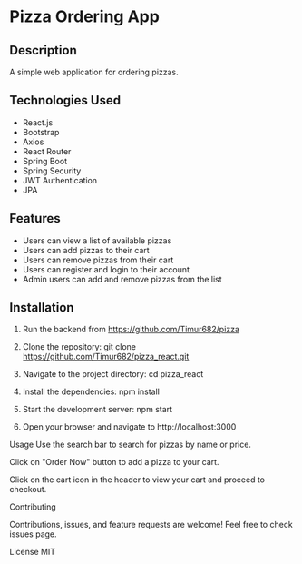 # Pizza Ordering App

## Description

A simple web application for ordering pizzas.

## Technologies Used

- React.js
- Bootstrap
- Axios
- React Router
- Spring Boot
- Spring Security
- JWT Authentication
- JPA

## Features

- Users can view a list of available pizzas
- Users can add pizzas to their cart
- Users can remove pizzas from their cart
- Users can register and login to their account
- Admin users can add and remove pizzas from the list

## Installation

1. Run the backend from https://github.com/Timur682/pizza

2. Clone the repository:
   git clone https://github.com/Timur682/pizza_react.git
   
3. Navigate to the project directory:
cd pizza_react

4. Install the dependencies:
npm install

5. Start the development server:
npm start

6. Open your browser and navigate to http://localhost:3000

Usage
Use the search bar to search for pizzas by name or price.

Click on "Order Now" button to add a pizza to your cart.

Click on the cart icon in the header to view your cart and proceed to checkout.

Contributing

Contributions, issues, and feature requests are welcome!
Feel free to check issues page.

License
MIT


